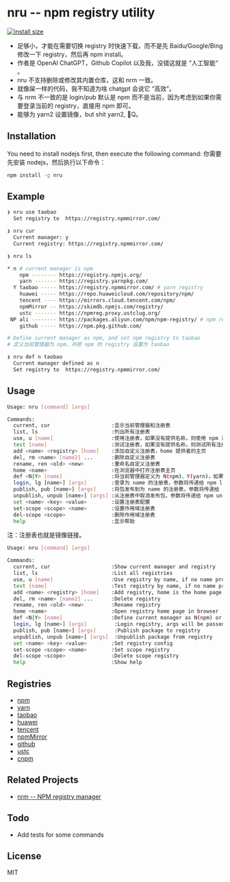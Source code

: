 # nru -- npm registry utility

[![install size](https://packagephobia.com/badge?p=nru)](https://packagephobia.com/result?p=nru)

- 足够小，才能在需要切换 registry 时快速下载，而不是先 Baidu/Google/Bing 修改一下 registry，然后再 npm install。
- 作者是 OpenAI ChatGPT，Github Copilot 以及我，没错这就是 “人工智能“ 。
- nru 不支持删除或修改其内置仓库，这和 nrm 一致。
- 就像屎一样的代码，我不知道为啥 chatgpt 会说它 “高效”。
- 与 nrm 不一致的是 login/pub 默认是 npm 而不是当前，因为考虑到如果你需要登录当前的 registry，直接用 npm 即可。
- 能够为 yarn2 设置镜像，but shit yarn2, 🌺Q。

## Installation

You need to install nodejs first, then execute the following command:
你需要先安装 nodejs，然后执行以下命令：

```bash
npm install -g nru
```

## Example

```bash
❯ nru use taobao
  Set registry to  https://registry.npmmirror.com/
```

```bash
❯ nru cur
  Current manager: y
  Current registry: https://registry.npmmirror.com/
```

```bash
❯ nru ls

* n # current manager is npm
    npm -------- https://registry.npmjs.org/
    yarn ------- https://registry.yarnpkg.com/
  Y taobao ----- https://registry.npmmirror.com/ # yarn registry
    huawei ----- https://repo.huaweicloud.com/repository/npm/
    tencent ---- https://mirrors.cloud.tencent.com/npm/
    npmMirror -- https://skimdb.npmjs.com/registry/
    ustc ------- https://npmreg.proxy.ustclug.org/
 NP ali -------- https://packages.aliyun.com/npm/npm-registry/ # npm registry
    github ----- https://npm.pkg.github.com/
```

```bash
# Define current manager as npm, and set npm registry to taobao
# 定义当前管理器为 npm，并把 npm 的 registry 设置为 taobao

❯ nru def n taobao
  Current manager defined as n
  Set registry to  https://registry.npmmirror.com/
```

## Usage

```bash
Usage: nru [command] [args]

Commands:
  current, cur                    :显示当前管理器和注册表
  list, ls                        :列出所有注册表
  use, u [name]                   :使用注册表，如果没有提供名称，则使用 npm 注册表
  test [name]                     :测试注册表，如果没有提供名称，则测试所有注册表
  add <name> <registry> [home]    :添加自定义注册表，home 提供者的主页
  del, rm <name> [name2] ...      :删除自定义注册表
  rename, ren <old> <new>         :重命名自定义注册表
  home <name>                     :在浏览器中打开注册表主页
  def <N|Y> [name]                :将当前管理器定义为 N(npm)、Y(yarn)，如果提供了名称，则使用它（调用 use 命令）
  login, lg [name>] [args]        :登录为 name 的注册表，参数将传递给 npm login，如果没有提供名称，则使用 npm
  publish, pub [name>] [args]     :将包发布到为 name 的注册表，参数将传递给 npm publish，如果没有提供名称，则使用 npm
  unpublish, unpub [name>] [args] :从注册表中取消发布包，参数将传递给 npm unpublish，如果没有提供名称，则使用 npm
  set <name> <key> <value>        :设置注册表配置
  set-scope <scope> <name>        :设置作用域注册表
  del-scope <scope>               :删除作用域注册表
  help                            :显示帮助
```

注：注册表也就是镜像链接。

```bash
Usage: nru [command] [args]

Commands:
  current, cur                    :Show current manager and registry
  list, ls                        :List all registries
  use, u [name]                   :Use registry by name, if no name provided, use npm registry
  test [name]                     :Test registry by name, if no name provided, test all registries
  add <name> <registry> [home]    :Add registry, home is the home page of provider
  del, rm <name> [name2] ...      :Delete registry
  rename, ren <old> <new>         :Rename registry
  home <name>                     :Open registry home page in browser
  def <N|Y> [name]                :Define current manager as N(npm) or Y(yarn) or P(pnpm), if name provided, use it
  login, lg [name>] [args]         :Login registry, args will be passed to npm login，if no name provided, use npm
  publish, pub [name>] [args]      :Publish package to registry
  unpublish, unpub [name>] [args]  :Unpublish package from registry
  set <name> <key> <value>        :Set registry config
  set-scope <scope> <name>        :Set scope registry
  del-scope <scope>               :Delete scope registry
  help                            :Show help
```

## Registries

- [npm](https://www.npmjs.com/)
- [yarn](https://yarnpkg.com/)
- [taobao](https://npmmirror.com/)
- [huawei](https://mirrors.huaweicloud.com/home)
- [tencent](https://mirrors.cloud.tencent.com/help/npm.html)
- [npmMirror](https://skimdb.npmjs.com/)
- [github](https://npm.pkg.github.com/)
- [ustc](https://mirrors.ustc.edu.cn/help/npm.html)
- [cnpm](https://cnpmjs.org/)

## Related Projects

- [nrm -- NPM registry manager](https://github.com/Pana/nrm)

## Todo

- Add tests for some commands

## License

MIT
